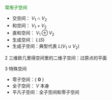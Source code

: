 <font color=green>常用子空间</font>  
- 交空间： $V_1\cap V_2$  
- 和空间： $V_1+V_2$  
- 直和空间： $V_1\oplus V_2$  
- 生成空间： $L(S)$  
- 生成子空间：典型代表 $L(V_1\cup V_2)$  
  
2 三维欧几里得空间里的二维子空间：过原点的平面  
  
3 特殊空间  
- 零子空间：{ $\mathbf{0}$ }  
- 全子空间： $V$ 本身  
- 平凡子空间：全子空间和零子空间  
